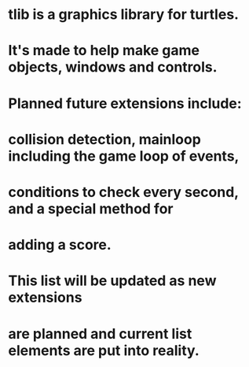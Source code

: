 # tlib is a graphics library for turtles.
# It's made to help make game objects, windows and controls.

# Planned future extensions include:
# collision detection, mainloop including the game loop of events,
# conditions to check every second, and a special method for
# adding a score.

# This list will be updated as new extensions
# are planned and current list elements are put into reality.
